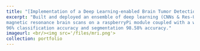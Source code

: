 ```yaml
---
title: "[Implementation of a Deep Learning-enabled Brain Tumor Detection and Segmentation Device](https://github.com/Marshall-mk/Brain-tumor-classification-using-MR-images)"
excerpt: "Built and deployed an ensemble of deep learning (CNNs & Res-Unet) models to detect, classify and segment brain tumors in
magnetic resonance brain scans on a raspberryPi module coupled with a webapp made with DASH. The model achieved a
96% classification accuracy and segmentation 98.58% accuracy." 
imageurl: <br/><img src='/files/mri.png'>
collection: portfolio
---
```

